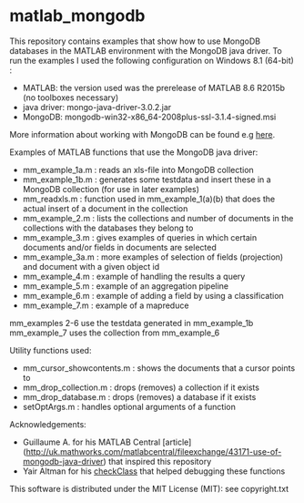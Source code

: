 # matlab_mongodb
This repository contains examples that show how to use MongoDB databases in the MATLAB environment with the MongoDB java driver. 
To run the examples I used the following configuration on Windows 8.1 (64-bit) :
* MATLAB: the version used was the prerelease of MATLAB 8.6 R2015b (no toolboxes necessary)
* java driver: mongo-java-driver-3.0.2.jar 
* MongoDB: mongodb-win32-x86_64-2008plus-ssl-3.1.4-signed.msi

More information about working with MongoDB can be found e.g [here](http://docs.mongodb.org/manual/core/crud-introduction/).

Examples of MATLAB functions that use the MongoDB java driver:
* mm_example_1a.m : reads an xls-file into MongoDB collection
* mm_example_1b.m : generates some testdata and insert these in a MongoDB collection (for use in later examples)
* mm_readxls.m    : function used in mm_example_1(a)(b) that does the actual insert of a document in the collection
* mm_example_2.m  : lists the collections and number of documents in the collections with the databases they belong to
* mm_example_3.m  : gives examples of queries in which certain documents and/or fields in documents are selected
* mm_example_3a.m : more examples of selection of fields (projection) and document with a given object id
* mm_example_4.m  : example of handling the results a query
* mm_example_5.m  : example of an aggregation pipeline
* mm_example_6.m  : example of adding a field by using a classification
* mm_example_7.m  : example of a mapreduce

mm_examples 2-6 use the testdata generated in mm_example_1b   
mm_example_7 uses the collection from mm_example_6

Utility functions used:
* mm_cursor_showcontents.m : shows the documents that a cursor points to
* mm_drop_collection.m : drops (removes) a collection if it exists
* mm_drop_database.m : drops (removes) a database if it exists
* setOptArgs.m : handles optional arguments of a function

Acknowledgements:
 * Guillaume A. for his MATLAB Central [article]  (http://uk.mathworks.com/matlabcentral/fileexchange/43171-use-of-mongodb-java-driver) that inspired this repository
 * Yair Altman for his [checkClass](http://uk.mathworks.com/matlabcentral/fileexchange/26947-checkclass-inspect-a-java-matlab-class-object-name) that helped debugging these functions
 
 This software is distributed under the MIT License (MIT): see copyright.txt 


 


